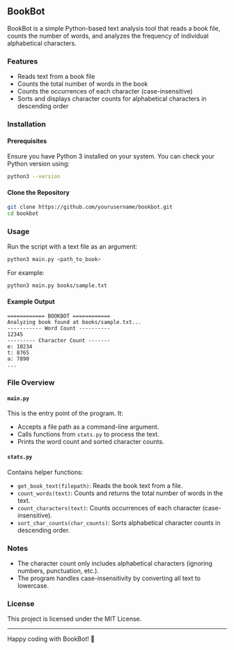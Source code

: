 ## BookBot

BookBot is a simple Python-based text analysis tool that reads a book file, counts the number of words, and analyzes the frequency of individual alphabetical characters.

### Features
- Reads text from a book file
- Counts the total number of words in the book
- Counts the occurrences of each character (case-insensitive)
- Sorts and displays character counts for alphabetical characters in descending order

### Installation
#### Prerequisites
Ensure you have Python 3 installed on your system. You can check your Python version using:
```sh
python3 --version
```

#### Clone the Repository
```sh
git clone https://github.com/yourusername/bookbot.git
cd bookbot
```

### Usage
Run the script with a text file as an argument:
```sh
python3 main.py <path_to_book>
```
For example:
```sh
python3 main.py books/sample.txt
```

#### Example Output
```
============ BOOKBOT ============
Analyzing book found at books/sample.txt...
----------- Word Count ----------
12345
--------- Character Count -------
e: 10234
t: 8765
a: 7890
...
```

### File Overview
#### `main.py`
This is the entry point of the program. It:
- Accepts a file path as a command-line argument.
- Calls functions from `stats.py` to process the text.
- Prints the word count and sorted character counts.

#### `stats.py`
Contains helper functions:
- `get_book_text(filepath)`: Reads the book text from a file.
- `count_words(text)`: Counts and returns the total number of words in the text.
- `count_characters(text)`: Counts occurrences of each character (case-insensitive).
- `sort_char_counts(char_counts)`: Sorts alphabetical character counts in descending order.

### Notes
- The character count only includes alphabetical characters (ignoring numbers, punctuation, etc.).
- The program handles case-insensitivity by converting all text to lowercase.

### License
This project is licensed under the MIT License.

---
Happy coding with BookBot! 🚀